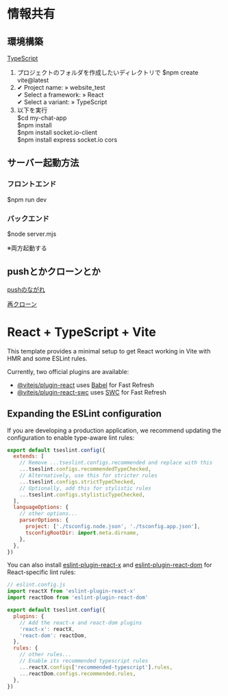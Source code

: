 # 情報共有

## 環境構築
[TypeScript][def3]

1. プロジェクトのフォルダを作成したいディレクトリで $npm create vite@latest<br>
2. ✔ Project name: » website_test<br>
  ✔ Select a framework: » React<br>
  ✔ Select a variant: » TypeScript<br>
3. 以下を実行<br>
  $cd my-chat-app<br>
  $npm install<br>
  $npm install socket.io-client<br>
  $npm install express socket.io cors<br>

## サーバー起動方法
### フロントエンド
$npm run dev
### バックエンド
$node server.mjs

※両方起動する

## pushとかクローンとか
[pushのながれ][def2]

[再クローン][def]



[def]: https://qiita.com/hellhellmymy/items/b30db8e6ff6cdad9efcd
[def2]: https://qiita.com/nt-7/items/c5ea999a2638e03ee418
[def3]: https://qiita.com/ochiochi/items/efdaa0ae7d8c972c8103
[def4]: https://chatgpt.com/share/68132de3-48a4-8003-be83-c0e22c0206d2



# React + TypeScript + Vite

This template provides a minimal setup to get React working in Vite with HMR and some ESLint rules.

Currently, two official plugins are available:

- [@vitejs/plugin-react](https://github.com/vitejs/vite-plugin-react/blob/main/packages/plugin-react) uses [Babel](https://babeljs.io/) for Fast Refresh
- [@vitejs/plugin-react-swc](https://github.com/vitejs/vite-plugin-react/blob/main/packages/plugin-react-swc) uses [SWC](https://swc.rs/) for Fast Refresh

## Expanding the ESLint configuration

If you are developing a production application, we recommend updating the configuration to enable type-aware lint rules:

```js
export default tseslint.config({
  extends: [
    // Remove ...tseslint.configs.recommended and replace with this
    ...tseslint.configs.recommendedTypeChecked,
    // Alternatively, use this for stricter rules
    ...tseslint.configs.strictTypeChecked,
    // Optionally, add this for stylistic rules
    ...tseslint.configs.stylisticTypeChecked,
  ],
  languageOptions: {
    // other options...
    parserOptions: {
      project: ['./tsconfig.node.json', './tsconfig.app.json'],
      tsconfigRootDir: import.meta.dirname,
    },
  },
})
```

You can also install [eslint-plugin-react-x](https://github.com/Rel1cx/eslint-react/tree/main/packages/plugins/eslint-plugin-react-x) and [eslint-plugin-react-dom](https://github.com/Rel1cx/eslint-react/tree/main/packages/plugins/eslint-plugin-react-dom) for React-specific lint rules:

```js
// eslint.config.js
import reactX from 'eslint-plugin-react-x'
import reactDom from 'eslint-plugin-react-dom'

export default tseslint.config({
  plugins: {
    // Add the react-x and react-dom plugins
    'react-x': reactX,
    'react-dom': reactDom,
  },
  rules: {
    // other rules...
    // Enable its recommended typescript rules
    ...reactX.configs['recommended-typescript'].rules,
    ...reactDom.configs.recommended.rules,
  },
})
```
